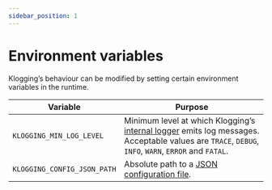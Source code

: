 ```yaml
---
sidebar_position: 1
---
```


# Environment variables

Klogging’s behaviour can be modified by setting certain environment variables
in the runtime.

| Variable                    | Purpose                                                                                                                                                               |
| --------------------------- | --------------------------------------------------------------------------------------------------------------------------------------------------------------------- |
| `KLOGGING_MIN_LOG_LEVEL`    | Minimum level at which Klogging’s [internal logger](internal-logger) emits log messages. Acceptable values are `TRACE`, `DEBUG`, `INFO`, `WARN`, `ERROR` and `FATAL`. |
| `KLOGGING_CONFIG_JSON_PATH` | Absolute path to a [JSON configuration file](../configuration/json).                                                                                                  |
